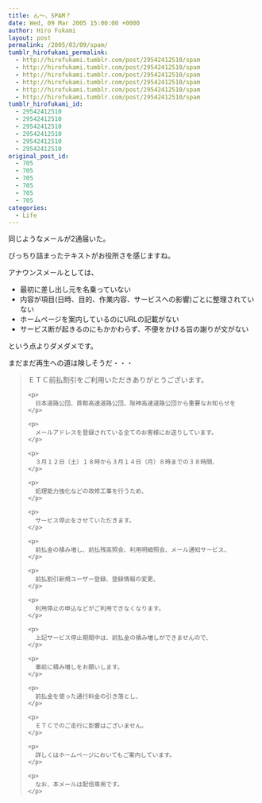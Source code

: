 ```yaml
---
title: ん～、SPAM？
date: Wed, 09 Mar 2005 15:00:00 +0000
author: Hiro Fukami
layout: post
permalink: /2005/03/09/spam/
tumblr_hirofukami_permalink:
  - http://hirofukami.tumblr.com/post/29542412510/spam
  - http://hirofukami.tumblr.com/post/29542412510/spam
  - http://hirofukami.tumblr.com/post/29542412510/spam
  - http://hirofukami.tumblr.com/post/29542412510/spam
  - http://hirofukami.tumblr.com/post/29542412510/spam
  - http://hirofukami.tumblr.com/post/29542412510/spam
tumblr_hirofukami_id:
  - 29542412510
  - 29542412510
  - 29542412510
  - 29542412510
  - 29542412510
  - 29542412510
original_post_id:
  - 705
  - 705
  - 705
  - 705
  - 705
  - 705
categories:
  - Life
---
```

<div class="section">
  <p>
    同じようなメールが2通届いた。
  </p>
  
  <p>
    びっちり詰まったテキストがお役所さを感じますね。
  </p>
  
  <p>
    アナウンスメールとしては、
  </p>
  
  <ul>
    <li>
      最初に差し出し元を名乗っていない
    </li>
    <li>
      内容が項目(日時、目的、作業内容、サービスへの影響)ごとに整理されていない
    </li>
    <li>
      ホームページを案内しているのにURLの記載がない
    </li>
    <li>
      サービス断が起きるのにもかかわらず、不便をかける旨の謝りが文がない
    </li>
  </ul>
  
  <p>
    という点よりダメダメです。
  </p>
  
  <p>
    まだまだ再生への道は険しそうだ・・・
  </p>
  
  <blockquote>
    <p>
      ＥＴＣ前払割引をご利用いただきありがとうございます。
    </p>
    
    <p>
      日本道路公団、首都高速道路公団、阪神高速道路公団から重要なお知らせを
    </p>
    
    <p>
      メールアドレスを登録されている全てのお客様にお送りしています。
    </p>
    
    <p>
      ３月１２日（土）１８時から３月１４日（月）８時までの３８時間、
    </p>
    
    <p>
      処理能力強化などの改修工事を行うため、
    </p>
    
    <p>
      サービス停止をさせていただきます。
    </p>
    
    <p>
      前払金の積み増し、前払残高照会、利用明細照会、メール通知サービス、
    </p>
    
    <p>
      前払割引新規ユーザー登録、登録情報の変更、
    </p>
    
    <p>
      利用停止の申込などがご利用できなくなります。
    </p>
    
    <p>
      上記サービス停止期間中は、前払金の積み増しができませんので、
    </p>
    
    <p>
      事前に積み増しをお願いします。
    </p>
    
    <p>
      前払金を使った通行料金の引き落とし、
    </p>
    
    <p>
      ＥＴＣでのご走行に影響はございません。
    </p>
    
    <p>
      詳しくはホームページにおいてもご案内しています。
    </p>
    
    <p>
      なお、本メールは配信専用です。
    </p>
  </blockquote>
</div>